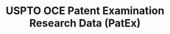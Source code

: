 ---
layout: default
bigquery: https://console.cloud.google.com/bigquery?p=patents-public-data&d=uspto_oce_pair&page=dataset
citation: 'Graham, S. Marco, A., and Miller, A. (2015). “The USPTO Patent Examination
  Research Dataset: A Window on the Process of Patent Examination.”'
contributors: Graham, S. Marco, A., Miller, A.
cost: None
description: The latest version of PatEx (referred to below as the 2020 release) contains
  detailed information on nearly 11.9 million publicly-viewable provisional and non-provisional
  patent applications to the USPTO and over 4.6 million Patent Cooperation Treaty
  (PCT) applications. It is based on data that OCE downloaded from the Patent Examination
  Data System (PEDS) in April, 2021. The PEDS data are sourced from Public PAIR. The
  first time that OCE used PEDS as the basis of PatEx was for the 2019 release. We
  took the PEDS data and organized it into the familiar PatEx data files, which are
  based on the organization of the Public PAIR portal. The data files include information
  on each application’s characteristics, prosecution history, continuation history,
  claims of foreign priority, patent term adjustment history, publication history,
  and correspondence address information.
documentation: 'For the 2019 and later releases, new technical documentation is available
  https://www.uspto.gov/sites/default/files/documents/PatEx-2019-Technical-Doc.pdf


  A document describing the 2014-2017 data sets is available and can be cited as:
  Graham, Stuart J.H. and Marco, Alan C. and Miller, Richard, The USPTO Patent Examination
  Research Dataset: A Window on the Process of Patent Examination (November 30, 2015).
  Available at SSRN: https://ssrn.com/abstract=2702637.'
last_edit: Mon, 04 Apr 2022 19:06:22 GMT
location: https://www.uspto.gov/ip-policy/economic-research/research-datasets/patent-examination-research-dataset-public-pair
maintained_by: EconomicsData@uspto.gov
related_publications: https://ssrn.com/abstract=29956744, https://ssrn.com/abstract=2702637
schema_fields: '[''correspondence_region_name'', ''wipo_pub_number'', ''disposal_type'',
  ''earliest_pgpub_number'', ''uspc_class'', ''examiner_name_first'', ''inventor_name_last'',
  ''examiner_name_middle'', ''filing_date'', ''correspondence_postal_code'', ''application_number'',
  ''appl_status_code'', ''child_filing_date'', ''status_code'', ''parent_country_code'',
  ''status_description'', ''appl_status_date'', ''child_application_number'', ''correspondence_name_line_2'',
  ''patent_number'', ''patent_issue_date'', ''inventor_country_name'', ''aia_first_to_file'',
  ''parent_filing_date'', ''correspondence_street_line_1'', ''correspondence_country_code'',
  ''event_code'', ''inventor_country_code'', ''customer_number'', ''event_description'',
  ''foreign_parent_id'', ''invention_title'', ''inventor_rank'', ''file_location'',
  ''parent_application_number'', ''invention_subject_matter'', ''examiner_art_unit'',
  ''continuation_type'', ''application_type'', ''recorded_date'', ''file_location_date'',
  ''inventor_name_first'', ''inventor_address_type'', ''examiner_id'', ''examiner_name_last'',
  ''abandon_date'', ''sequence_number'', ''confirm_number'', ''foreign_parent_date'',
  ''inventor_name_middle'', ''inventor_region_code'', ''small_entity_indicator'',
  ''correspondence_region_code'', ''wipo_pub_date'', ''correspondence_name_line_1'',
  ''atty_docket_number'', ''correspondence_street_line_2'', ''parent_country'', ''uspc_subclass'',
  ''application_number_pair'', ''earliest_pgpub_date'', ''correspondence_country_name'',
  ''correspondence_city'']'
shortname: patex
tags:
- patents
- legal
- history
terms_of_use: 'USPTO’s online databases are not designed or intended to be a source
  for bulk downloads of USPTO data when accessed through the website’s interfaces.
  Individuals, companies, IP addresses, or blocks of IP addresses who, in effect,
  deny or decrease service by generating unusually high numbers of database accesses
  (searches, pages, or hits), whether generated manually or in an automated fashion,
  may be denied access to USPTO servers without notice.


  Bulk data products may be separately obtained from the USPTO, either for free or
  at the cost of dissemination. For details, see information on Electronic Bulk Data
  Products: https://www.uspto.gov/learning-and-resources/electronic-bulk-data-products'
title: USPTO OCE Patent Examination Research Data (PatEx)
uuid: 4342caa7-23af-420c-b2f6-6088f133df6a
---